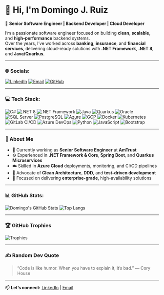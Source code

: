 # 👋 Hi, I'm Domingo J. Ruiz

🚀 **Senior Software Engineer | Backend Developer | Cloud Developer**

I’m a passionate software engineer focused on building **clean**, **scalable**, and **high-performance** backend systems.  
Over the years, I’ve worked across **banking**, **insurance**, and **financial services**, delivering cloud-ready solutions with **.NET Framework**, **.NET 8**, and **Java/Quarkus**.

---

### 🌐 Socials:

[![LinkedIn](https://img.shields.io/badge/LinkedIn-blue?logo=linkedin&logoColor=white)](https://www.linkedin.com/in/domingojruiz21)
[![Email](https://img.shields.io/badge/Email-domingojruiz21%40gmail.com-red)](mailto:domingojruiz21@gmail.com)
[![GitHub](https://img.shields.io/badge/GitHub-Domingojr21-black?logo=github)](https://github.com/Domingojr21)

---

### 💻 Tech Stack:

![C#](https://img.shields.io/badge/C%23-239120?logo=c-sharp&logoColor=white)
![.NET 8](https://img.shields.io/badge/.NET%208-512BD4?logo=dotnet&logoColor=white)
![.NET Framework](https://img.shields.io/badge/.NET%20Framework-5C2D91?logo=dotnet&logoColor=white)
![Java](https://img.shields.io/badge/Java-ED8B00?logo=openjdk&logoColor=white)
![Quarkus](https://img.shields.io/badge/Quarkus-4695EB?logo=quarkus&logoColor=white)
![Oracle](https://img.shields.io/badge/Oracle-F80000?logo=oracle&logoColor=white)
![SQL Server](https://img.shields.io/badge/SQL%20Server-CC2927?logo=microsoftsqlserver&logoColor=white)
![PostgreSQL](https://img.shields.io/badge/PostgreSQL-4169E1?logo=postgresql&logoColor=white)
![Azure](https://img.shields.io/badge/Azure-0089D6?logo=microsoftazure&logoColor=white)
![GCP](https://img.shields.io/badge/GCP-4285F4?logo=googlecloud&logoColor=white)
![Docker](https://img.shields.io/badge/Docker-2496ED?logo=docker&logoColor=white)
![Kubernetes](https://img.shields.io/badge/Kubernetes-326CE5?logo=kubernetes&logoColor=white)
![GitLab CI/CD](https://img.shields.io/badge/GitLab%20CI%2FCD-FC6D26?logo=gitlab&logoColor=white)
![Azure DevOps](https://img.shields.io/badge/Azure%20DevOps-0078D7?logo=azuredevops&logoColor=white)
![Python](https://img.shields.io/badge/Python-3776AB?logo=python&logoColor=white)
![JavaScript](https://img.shields.io/badge/JavaScript-F7DF1E?logo=javascript&logoColor=black)
![Bootstrap](https://img.shields.io/badge/Bootstrap-7952B3?logo=bootstrap&logoColor=white)

---

### 🧩 About Me

- 💼 Currently working as **Senior Software Engineer** at **AmTrust**  
- ⚙️ Experienced in **.NET Framework & Core**, **Spring Boot**, and **Quarkus Microservices**  
- ☁️ Skilled in **Azure Cloud** deployments, monitoring, and CI/CD pipelines  
- 🧠 Advocate of **Clean Architecture**, **DDD**, and **test-driven development**  
- 🧩 Focused on delivering **enterprise-grade**, high-availability solutions  

---

### 📊 GitHub Stats:

![Domingo's GitHub Stats](https://github-readme-stats.vercel.app/api?username=Domingojr21&show_icons=true&theme=radical)
![Top Langs](https://github-readme-stats.vercel.app/api/top-langs/?username=Domingojr21&layout=compact&theme=radical)

---

### 🏆 GitHub Trophies

![Trophies](https://github-profile-trophy.vercel.app/?username=Domingojr21&theme=radical&margin-w=10&margin-h=10)

---

### ✍️ Random Dev Quote

> “Code is like humor. When you have to explain it, it’s bad.” — Cory House

---

📫 **Let’s connect:** [LinkedIn](https://www.linkedin.com/in/domingojruiz21) | [Email](mailto:domingojruiz21@gmail.com)
